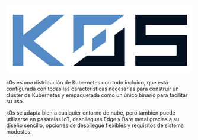 <center>

![Logo-k0s](https://github.com/Mbonillac/k0s/blob/main/imagenes/k0s-logo-blanco.png?raw=true)

</center>

k0s es una distribución de Kubernetes con todo incluido, que está configurada con todas las características necesarias para construir un clúster de Kubernetes y empaquetada como un único binario para facilitar su uso.

k0s se adapta bien a cualquier entorno de nube, pero también puede utilizarse en pasarelas IoT, despliegues Edge y Bare metal gracias a su diseño sencillo, opciones de despliegue flexibles y requisitos de sistema modestos.
